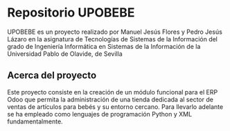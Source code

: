 # Repositorio UPOBEBE
UPOBEBE es un proyecto realizado por Manuel Jesús Flores y Pedro Jesús Lázaro en la asignatura de Tecnologías de Sistemas de la Información del grado de Ingeniería Informática en Sistemas de la Información de la Universidad Pablo de Olavide, de Sevilla

## Acerca del proyecto
Este proyecto consiste en la creación de un módulo funcional para el ERP Odoo que permita la administración de una tienda dedicada al sector de ventas de artículos para bebés y su entorno cercano.
Para llevarlo adelante se ha empleado como lenguajes de programación Python y XML fundamentalmente.
